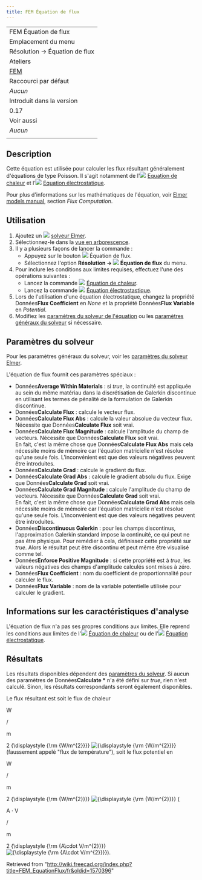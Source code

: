 ```yaml
---
title: FEM Équation de flux
---
```

|  |
| --- |
| FEM Équation de flux |
| Emplacement du menu |
| Résolution → Équation de flux |
| Ateliers |
| [FEM](/FEM_Workbench/fr "FEM Workbench/fr") |
| Raccourci par défaut |
| *Aucun* |
| Introduit dans la version |
| 0.17 |
| Voir aussi |
| *Aucun* |
|  |

## Description

Cette équation est utilisée pour calculer les flux résultant généralement d'équations de type Poisson. Il s'agit notamment de l'![](/images/FEM_EquationHeat.svg) [Equation de chaleur](/FEM_EquationHeat/fr "FEM EquationHeat/fr") et l'![](/images/FEM_EquationElectrostatic.svg) [Equation électrostatique](/FEM_EquationElectrostatic/fr "FEM EquationElectrostatic/fr").

Pour plus d'informations sur les mathématiques de l'équation, voir [Elmer models manual](https://www.elmerfem.org/blog/documentation/), section *Flux Computation*.

## Utilisation

1. Ajoutez un ![](/images/FEM_SolverElmer.svg) [solveur Elmer](/FEM_SolverElmer/fr#Équations "FEM SolverElmer/fr").
2. Sélectionnez-le dans la [vue en arborescence](/Tree_view/fr "Tree view/fr").
3. Il y a plusieurs façons de lancer la commande :
   * Appuyez sur le bouton ![](/images/FEM_EquationFlux.svg) Équation de flux.
   * Sélectionnez l'option **Résolution → ![](/images/FEM_EquationFlux.svg) Équation de flux** du menu.
4. Pour inclure les conditions aux limites requises, effectuez l'une des opérations suivantes :
   * Lancez la commande ![](/images/FEM_EquationHeat.svg) [Équation de chaleur](/FEM_EquationHeat/fr "FEM EquationHeat/fr").
   * Lancez la commande ![](/images/FEM_EquationElectrostatic.svg) [Équation électrostastique](/FEM_EquationElectrostatic/fr "FEM EquationElectrostatic/fr").
5. Lors de l'utilisation d'une équation électrostatique, changez la propriété Données**Flux Coefficient** en *None* et la propriété Données**Flux Variable** en *Potential*.
6. Modifiez les [paramètres du solveur de l'équation](#Param.C3.A8tres_du_solveur) ou les [paramètres généraux du solveur](/FEM_SolverElmer_SolverSettings/fr "FEM SolverElmer SolverSettings/fr") si nécessaire.

## Paramètres du solveur

Pour les paramètres généraux du solveur, voir les [paramètres du solveur Elmer](/FEM_SolverElmer_SolverSettings/fr "FEM SolverElmer SolverSettings/fr").

L'équation de flux fournit ces paramètres spéciaux :

* Données**Average Within Materials** : si *true*, la continuité est appliquée au sein du même matériau dans la discrétisation de Galerkin discontinue en utilisant les termes de pénalité de la formulation de Galerkin discontinue.
* Données**Calculate Flux** : calcule le vecteur flux.
* Données**Calculate Flux Abs** : calcule la valeur absolue du vecteur flux. Nécessite que Données**Calculate Flux** soit vrai.
* Données**Calculate Flux Magnitude** : calcule l'amplitude du champ de vecteurs. Nécessite que Données**Calculate Flux** soit vrai.  
  En fait, c'est la même chose que Données**Calculate Flux Abs** mais cela nécessite moins de mémoire car l'équation matricielle n'est résolue qu'une seule fois. L'inconvénient est que des valeurs négatives peuvent être introduites.
* Données**Calculate Grad** : calcule le gradient du flux.
* Données**Calculate Grad Abs** : calcule le gradient absolu du flux. Exige que Données**Calculate Grad** soit vrai.
* Données**Calculate Grad Magnitude** : calcule l'amplitude du champ de vecteurs. Nécessite que Données**Calculate Grad** soit vrai.  
  En fait, c'est la même chose que Données**Calculate Grad Abs** mais cela nécessite moins de mémoire car l'équation matricielle n'est résolue qu'une seule fois. L'inconvénient est que des valeurs négatives peuvent être introduites.
* Données**Discontinuous Galerkin** : pour les champs discontinus, l'approximation Galerkin standard impose la continuité, ce qui peut ne pas être physique. Pour remédier à cela, définissez cette propriété sur *true*. Alors le résultat peut être discontinu et peut même être visualisé comme tel.
* Données**Enforce Positive Magnitude** : si cette propriété est à *true*, les valeurs négatives des champs d'amplitude calculés sont mises à zéro.
* Données**Flux Coefficient** : nom du coefficient de proportionnalité pour calculer le flux.
* Données**Flux Variable** : nom de la variable potentielle utilisée pour calculer le gradient.

## Informations sur les caractéristiques d'analyse

L'équation de flux n'a pas ses propres conditions aux limites. Elle reprend les conditions aux limites de l'![](/images/FEM_EquationHeat.svg) [Équation de chaleur](/FEM_EquationHeat/fr "FEM EquationHeat/fr") ou de l'![](/images/FEM_EquationElectrostatic.svg) [Équation électrostatique](/FEM_EquationElectrostatic/fr "FEM EquationElectrostatic/fr").

## Résultats

Les résultats disponibles dépendent des [paramètres du solveur](#Param.C3.A8tres_du_solveur). Si aucun des paramètres de Données**Calculate \*** n'a été défini sur *true*, rien n'est calculé. Sinon, les résultats correspondants seront également disponibles.

Le flux résultant est soit le flux de chaleur 

W

/

m

2
{\displaystyle {\rm {W/m^{2}}}}
![{\displaystyle {\rm {W/m^{2}}}}](https://wikimedia.org/api/rest_v1/media/math/render/svg/6840d235c91399b9bd42d984a7c61a4c68931051) (faussement appelé "flux de température"), soit le flux potentiel en 

W

/

m

2
{\displaystyle {\rm {W/m^{2}}}}
![{\displaystyle {\rm {W/m^{2}}}}](https://wikimedia.org/api/rest_v1/media/math/render/svg/6840d235c91399b9bd42d984a7c61a4c68931051) (

A
⋅
V

/

m

2
{\displaystyle {\rm {A\cdot V/m^{2}}}}
![{\displaystyle {\rm {A\cdot V/m^{2}}}}](https://wikimedia.org/api/rest_v1/media/math/render/svg/e2ec7f7c1ba96543ef2144a3b989a0e9fe7dc933)).

Retrieved from "<http://wiki.freecad.org/index.php?title=FEM_EquationFlux/fr&oldid=1570396>"